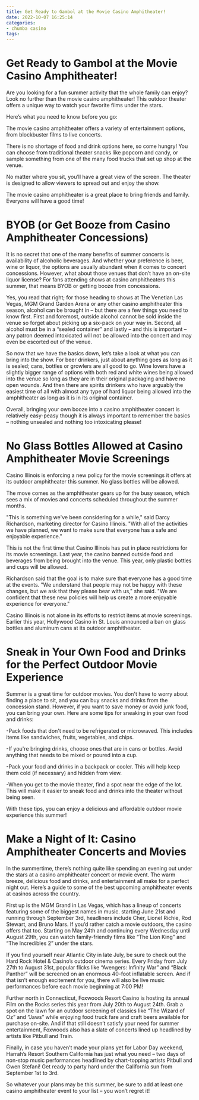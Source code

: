 ```yaml
---
title: Get Ready to Gambol at the Movie Casino Amphitheater!
date: 2022-10-07 16:25:14
categories:
- chumba casino
tags:
---
```



#  Get Ready to Gambol at the Movie Casino Amphitheater!

Are you looking for a fun summer activity that the whole family can enjoy? Look no further than the movie casino amphitheater! This outdoor theater offers a unique way to watch your favorite films under the stars.

Here’s what you need to know before you go:

The movie casino amphitheater offers a variety of entertainment options, from blockbuster films to live concerts.

There is no shortage of food and drink options here, so come hungry! You can choose from traditional theater snacks like popcorn and candy, or sample something from one of the many food trucks that set up shop at the venue.

No matter where you sit, you’ll have a great view of the screen. The theater is designed to allow viewers to spread out and enjoy the show.

The movie casino amphitheater is a great place to bring friends and family. Everyone will have a good time!

#  BYOB (or Get Booze from Casino Amphitheater Concessions)

It is no secret that one of the many benefits of summer concerts is availability of alcoholic beverages. And whether your preference is beer, wine or liquor, the options are usually abundant when it comes to concert concessions. However, what about those venues that don’t have an on-site liquor license? For fans attending shows at casino amphitheaters this summer, that means BYOB or getting booze from concessions.

Yes, you read that right; for those heading to shows at The Venetian Las Vegas, MGM Grand Garden Arena or any other casino amphitheater this season, alcohol can be brought in – but there are a few things you need to know first. First and foremost, outside alcohol cannot be sold inside the venue so forget about picking up a six-pack on your way in. Second, all alcohol must be in a “sealed container” and lastly – and this is important – any patron deemed intoxicated will not be allowed into the concert and may even be escorted out of the venue.

So now that we have the basics down, let’s take a look at what you can bring into the show. For beer drinkers, just about anything goes as long as it is sealed; cans, bottles or growlers are all good to go. Wine lovers have a slightly bigger range of options with both red and white wines being allowed into the venue so long as they are in their original packaging and have no open wounds. And then there are spirits drinkers who have arguably the easiest time of all with almost any type of hard liquor being allowed into the amphitheater as long as it is in its original container.

Overall, bringing your own booze into a casino amphitheater concert is relatively easy-peasy though it is always important to remember the basics – nothing unsealed and nothing too intoxicating please!

#  No Glass Bottles Allowed at Casino Amphitheater Movie Screenings

 Casino Illinois is enforcing a new policy for the movie screenings it offers at its outdoor amphitheater this summer. No glass bottles will be allowed.

The move comes as the amphitheater gears up for the busy season, which sees a mix of movies and concerts scheduled throughout the summer months.

"This is something we've been considering for a while," said Darcy Richardson, marketing director for Casino Illinois. "With all of the activities we have planned, we want to make sure that everyone has a safe and enjoyable experience."

This is not the first time that Casino Illinois has put in place restrictions for its movie screenings. Last year, the casino banned outside food and beverages from being brought into the venue. This year, only plastic bottles and cups will be allowed.

Richardson said that the goal is to make sure that everyone has a good time at the events. "We understand that people may not be happy with these changes, but we ask that they please bear with us," she said. "We are confident that these new policies will help us create a more enjoyable experience for everyone."

Casino Illinois is not alone in its efforts to restrict items at movie screenings. Earlier this year, Hollywood Casino in St. Louis announced a ban on glass bottles and aluminum cans at its outdoor amphitheater.

#  Sneak in Your Own Food and Drinks for the Perfect Outdoor Movie Experience

Summer is a great time for outdoor movies. You don't have to worry about finding a place to sit, and you can buy snacks and drinks from the concession stand. However, if you want to save money or avoid junk food, you can bring your own. Here are some tips for sneaking in your own food and drinks:

-Pack foods that don't need to be refrigerated or microwaved. This includes items like sandwiches, fruits, vegetables, and chips.

-If you're bringing drinks, choose ones that are in cans or bottles. Avoid anything that needs to be mixed or poured into a cup.

-Pack your food and drinks in a backpack or cooler. This will help keep them cold (if necessary) and hidden from view.

-When you get to the movie theater, find a spot near the edge of the lot. This will make it easier to sneak food and drinks into the theater without being seen.

With these tips, you can enjoy a delicious and affordable outdoor movie experience this summer!

#  Make a Night of It: Casino Amphitheater Concerts and Movies

In the summertime, there’s nothing quite like spending an evening out under the stars at a casino amphitheater concert or movie event. The warm breeze, delicious food and drinks, and entertainment all make for a perfect night out. Here’s a guide to some of the best upcoming amphitheater events at casinos across the country.

First up is the MGM Grand in Las Vegas, which has a lineup of concerts featuring some of the biggest names in music. starting June 21st and running through September 3rd, headliners include Cher, Lionel Richie, Rod Stewart, and Bruno Mars. If you’d rather catch a movie outdoors, the casino offers that too. Starting on May 24th and continuing every Wednesday until August 29th, you can watch family-friendly films like “The Lion King” and “The Incredibles 2” under the stars.

If you find yourself near Atlantic City in late July, be sure to check out the Hard Rock Hotel & Casino’s outdoor cinema series. Every Friday from July 27th to August 31st, popular flicks like “Avengers: Infinity War” and “Black Panther” will be screened on an enormous 40-foot inflatable screen. And if that isn’t enough excitement for you, there will also be live music performances before each movie beginning at 7:00 PM!

Further north in Connecticut, Foxwoods Resort Casino is hosting its annual Film on the Rocks series this year from July 20th to August 24th. Grab a spot on the lawn for an outdoor screening of classics like “The Wizard of Oz” and “Jaws” while enjoying food truck fare and craft beers available for purchase on-site. And if that still doesn’t satisfy your need for summer entertainment, Foxwoods also has a slate of concerts lined up headlined by artists like Pitbull and Train.

Finally, in case you haven’t made your plans yet for Labor Day weekend, Harrah’s Resort Southern California has just what you need – two days of non-stop music performances headlined by chart-topping artists Pitbull and Gwen Stefani! Get ready to party hard under the California sun from September 1st to 3rd.

So whatever your plans may be this summer, be sure to add at least one casino amphitheater event to your list – you won’t regret it!